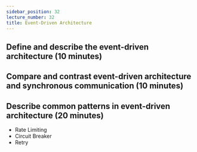 ```yaml
---
sidebar_position: 32
lecture_number: 32
title: Event-Driven Architecture
---
```


## Define and describe the event-driven architecture (10 minutes)

## Compare and contrast event-driven architecture and synchronous communication (10 minutes)

## Describe common patterns in event-driven architecture (20 minutes)
- Rate Limiting
- Circuit Breaker
- Retry
